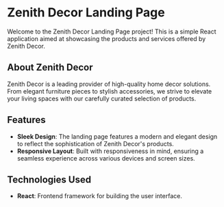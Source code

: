 # Zenith Decor Landing Page

Welcome to the Zenith Decor Landing Page project! This is a simple React application aimed at showcasing the products and services offered by Zenith Decor.

## About Zenith Decor

Zenith Decor is a leading provider of high-quality home decor solutions. From elegant furniture pieces to stylish accessories, we strive to elevate your living spaces with our carefully curated selection of products.

## Features

- **Sleek Design**: The landing page features a modern and elegant design to reflect the sophistication of Zenith Decor's products.
- **Responsive Layout**: Built with responsiveness in mind, ensuring a seamless experience across various devices and screen sizes.

## Technologies Used

- **React**: Frontend framework for building the user interface.
